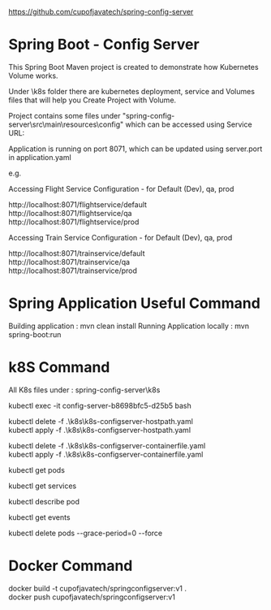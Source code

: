 https://github.com/cupofjavatech/spring-config-server

# Spring Boot - Config Server

This Spring Boot Maven project is created to demonstrate how Kubernetes Volume works.

Under \k8s folder there are kubernetes deployment, service and Volumes files that will help you Create Project with Volume. 

Project contains some files under "spring-config-server\src\main\resources\config" which can be accessed using Service URL: 

Application is running on port 8071, which can be updated using server.port in application.yaml

e.g. 

Accessing Flight Service Configuration - for Default (Dev), qa, prod  

http://localhost:8071/flightservice/default  
http://localhost:8071/flightservice/qa  
http://localhost:8071/flightservice/prod  

Accessing Train Service Configuration - for Default (Dev), qa, prod  

http://localhost:8071/trainservice/default  
http://localhost:8071/trainservice/qa  
http://localhost:8071/trainservice/prod  

# Spring Application Useful Command
Building application : mvn clean install
Running Application locally : mvn spring-boot:run

# k8S Command
All K8s files under : spring-config-server\k8s  

kubectl exec -it config-server-b8698bfc5-d25b5 bash  

kubectl delete -f .\k8s\k8s-configserver-hostpath.yaml  
kubectl apply -f .\k8s\\k8s-configserver-hostpath.yaml  

kubectl delete -f .\k8s\k8s-configserver-containerfile.yaml  
kubectl apply -f .\k8s\k8s-configserver-containerfile.yaml  

kubectl get pods  

kubectl get services  

kubectl describe pod <pod-id>  

kubectl get events  

kubectl delete pods <pod> --grace-period=0 --force  

# Docker Command

docker build -t cupofjavatech/springconfigserver:v1 .  
docker push cupofjavatech/springconfigserver:v1  
